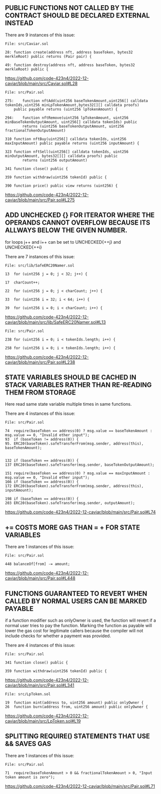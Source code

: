 ## PUBLIC FUNCTIONS NOT CALLED BY THE CONTRACT SHOULD BE DECLARED EXTERNAL INSTEAD

There are 9 instances of this issue:

	File: src/Caviar.sol   

	28:	function create(address nft, address baseToken, bytes32 merkleRoot) public returns (Pair pair) {

	49:	function destroy(address nft, address baseToken, bytes32 merkleRoot) public {

https://github.com/code-423n4/2022-12-caviar/blob/main/src/Caviar.sol#L28

	File: src/Pair.sol

	275:	function nftAdd(uint256 baseTokenAmount,uint256[] calldata tokenIds,uint256 minLpTokenAmount,bytes32[][] calldata proofs) 
		public payable returns (uint256 lpTokenAmount) {

	294:	function nftRemove(uint256 lpTokenAmount, uint256 minBaseTokenOutputAmount, uint256[] calldata tokenIds) public
        	returns (uint256 baseTokenOutputAmount, uint256 fractionalTokenOutputAmount)

	310	function nftBuy(uint256[] calldata tokenIds, uint256 maxInputAmount) public payable returns (uint256 inputAmount) {

	323	function nftSell(uint256[] calldata tokenIds, uint256 minOutputAmount, bytes32[][] calldata proofs) public
        	returns (uint256 outputAmount)

	341	function close() public {

	359	function withdraw(uint256 tokenId) public {

	390	function price() public view returns (uint256) {

https://github.com/code-423n4/2022-12-caviar/blob/main/src/Pair.sol#L275


## ADD UNCHECKED {} FOR ITERATOR WHERE THE OPERANDS CANNOT OVERFLOW BECAUSE ITS ALLWAYS BELOW THE GIVEN NUMBER.
	
for loops j++ and i++ can be set to UNCHECKED{++j} and UNCHECKED{++i}


There are 7 instances of this issue:

	File: src/lib/SafeERC20Namer.sol

	13	for (uint256 j = 0; j < 32; j++) {

	17	charCount++;

	22	for (uint256 j = 0; j < charCount; j++) {

	33	for (uint256 i = 32; i < 64; i++) {

	39	for (uint256 i = 0; i < charCount; i++) {

https://github.com/code-423n4/2022-12-caviar/blob/main/src/lib/SafeERC20Namer.sol#L13

	File: src/Pair.sol

	238	for (uint256 i = 0; i < tokenIds.length; i++) {

	258	for (uint256 i = 0; i < tokenIds.length; i++) {

https://github.com/code-423n4/2022-12-caviar/blob/main/src/Pair.sol#L238


## STATE VARIABLES SHOULD BE CACHED IN STACK VARIABLES RATHER THAN RE-READING THEM FROM STORAGE

Here read same state variable multiple times in same functions. 

There are 4 instances of this issue:

	File: src/Pair.sol

	74	require(baseToken == address(0) ? msg.value == baseTokenAmount : msg.value == 0, "Invalid ether input");
	93	if (baseToken != address(0)) { 
	95.	ERC20(baseToken).safeTransferFrom(msg.sender, address(this), baseTokenAmount);


	132	if (baseToken == address(0)) {
	137	ERC20(baseToken).safeTransfer(msg.sender, baseTokenOutputAmount);

	151	require(baseToken == address(0) ? msg.value == maxInputAmount : msg.value == 0, "Invalid ether input");
	166	if (baseToken == address(0)) {
	172	ERC20(baseToken).safeTransferFrom(msg.sender, address(this), inputAmount);

	198	if (baseToken == address(0)) {
	203	ERC20(baseToken).safeTransfer(msg.sender, outputAmount);

https://github.com/code-423n4/2022-12-caviar/blob/main/src/Pair.sol#L74


## <X> += <Y> COSTS MORE GAS THAN <X> = <X> + <Y> FOR STATE VARIABLES

There are 1 instances of this issue:

	File: src/Pair.sol

	448	balanceOf[from] -= amount;

https://github.com/code-423n4/2022-12-caviar/blob/main/src/Pair.sol#L448



## FUNCTIONS GUARANTEED TO REVERT WHEN CALLED BY NORMAL USERS CAN BE MARKED PAYABLE

if a function modifier such as onlyOwner is used, the function will revert if a normal user tries to pay the function. Marking the function as
payable will lower the gas cost for legitimate callers because the compiler will not include checks for whether a payment was provided.

There are 4 instances of this issue:      

	File: src/Pair.sol

	341	function close() public {

	359	function withdraw(uint256 tokenId) public {

https://github.com/code-423n4/2022-12-caviar/blob/main/src/Pair.sol#L341

	File: src/LpToken.sol

	19	function mint(address to, uint256 amount) public onlyOwner {
	26	function burn(address from, uint256 amount) public onlyOwner {

https://github.com/code-423n4/2022-12-caviar/blob/main/src/LpToken.sol#L19


## SPLITTING REQUIRE() STATEMENTS THAT USE && SAVES GAS

There are 1 instances of this issue:  

	File: src/Pair.sol

	71	require(baseTokenAmount > 0 && fractionalTokenAmount > 0, "Input token amount is zero");

https://github.com/code-423n4/2022-12-caviar/blob/main/src/Pair.sol#L71
